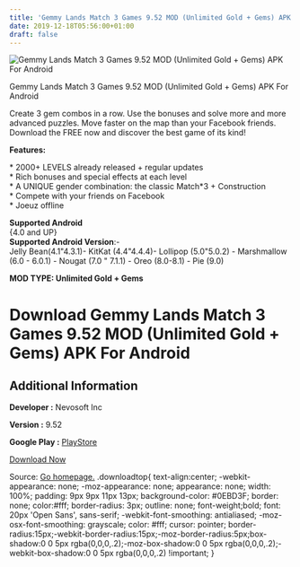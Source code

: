 ```yaml
---
title: 'Gemmy Lands Match 3 Games 9.52 MOD (Unlimited Gold + Gems) APK For Android'
date: 2019-12-18T05:56:00+01:00
draft: false
---
```


![Gemmy Lands Match 3 Games 9.52 MOD (Unlimited Gold + Gems) APK For Android](https://i0.wp.com/apkhome.net/wp-content/uploads/2019/11/Gemmy-Lands-Match-3-Games.png "Gemmy Lands Match 3 Games 9.52 MOD (Unlimited Gold + Gems) APK For Android")

  

Gemmy Lands Match 3 Games 9.52 MOD (Unlimited Gold + Gems) APK For Android

Create 3 gem combos in a row. Use the bonuses and solve more and more advanced puzzles. Move faster on the map than your Facebook friends.  
Download the FREE now and discover the best game of its kind!

**Features:**

\* 2000+ LEVELS already released + regular updates  
\* Rich bonuses and special effects at each level  
\* A UNIQUE gender combination: the classic Match\*3 + Construction  
\* Compete with your friends on Facebook  
\* Joeuz offline

**Supported Android**  
{4.0 and UP}  
**Supported Android Version**:-  
Jelly Bean(4.1"4.3.1)- KitKat (4.4"4.4.4)- Lollipop (5.0"5.0.2) - Marshmallow (6.0 - 6.0.1) - Nougat (7.0 " 7.1.1) - Oreo (8.0-8.1) - Pie (9.0)

**MOD TYPE: Unlimited Gold + Gems**

Download Gemmy Lands Match 3 Games 9.52 MOD (Unlimited Gold + Gems) APK For Android
===================================================================================

Additional Information
----------------------

**Developer :** Nevosoft Inc

**Version :** 9.52

**Google Play :** [PlayStore](https://play.google.com/store/apps/details?id=com.nevosoft.mylittleplanet)

  

[Download Now](https://store4app.co/post/gemmy-lands-match-3-games-9-52-mod-unlimited-gold-gems-apk-for-android_1574518173)

  
Source: [Go homepage.](https://store4app.co/post/gemmy-lands-match-3-games-9-52-mod-unlimited-gold-gems-apk-for-android_1574518173) .downloadtop{ text-align:center; -webkit-appearance: none; -moz-appearance: none; appearance: none; width: 100%; padding: 9px 9px 11px 13px; background-color: #0EBD3F; border: none; color:#fff; border-radius: 3px; outline: none; font-weight;bold; font: 20px 'Open Sans', sans-serif; -webkit-font-smoothing: antialiased; -moz-osx-font-smoothing: grayscale; color: #fff; cursor: pointer; border-radius:15px;-webkit-border-radius:15px;-moz-border-radius:5px;box-shadow:0 0 5px rgba(0,0,0,.2);-moz-box-shadow:0 0 5px rgba(0,0,0,.2);-webkit-box-shadow:0 0 5px rgba(0,0,0,.2) !important; }
